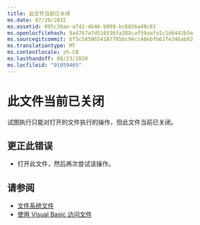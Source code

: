 ```yaml
---
title: 此文件当前已关闭
ms.date: 07/20/2015
ms.assetid: 095c38ae-a741-4b46-b099-bc6826a49c83
ms.openlocfilehash: 9a4767a7d510336fa388caf59aafa1c1d6443b5e
ms.sourcegitcommit: bf5c5850654187705bc94cc40ebfb62fe346ab02
ms.translationtype: MT
ms.contentlocale: zh-CN
ms.lasthandoff: 09/23/2020
ms.locfileid: "91059465"
---
```

# <a name="the-file-is-currently-closed"></a>此文件当前已关闭

试图执行只能对打开的文件执行的操作，但此文件当前已关闭。  
  
## <a name="to-correct-this-error"></a>更正此错误  
  
- 打开此文件，然后再次尝试该操作。  
  
## <a name="see-also"></a>请参阅

- [文件系统文件](xref:Microsoft.VisualBasic.FileIO.FileSystem)
- [使用 Visual Basic 访问文件](../developing-apps/programming/drives-directories-files/file-access.md)
